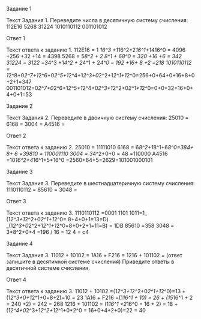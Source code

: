 

Задание 1

Текст Задания 1.
Переведите числа в десятичную систему счисления:
112Е16 
5268 
31224 
1010110112 
001101012


Ответ 1

Текст ответа к заданию 1.
112Е16 = 1 *16^3 +1*16^2+2*16^1+14*16^0 =  4096 +256 +32 +14 = 4398
5268 = 5*8^2 + 2 *8^1 + 6*8^0 = 320 +16 +6 = 342
31224 = 3122 =3*4^3 +1*4^2 + 2*4^1 + 2*4^0 = 192 +16+ 8 +2 =218
1010110112 = 1*2^8+0*2^7+1*2^6+0*2^5+1*2^4+1*2^3+0*2^2+1*2^1+1*2^0=256+0+64+0+16+8+0+2+1=347
001101012=0*2^7+0*2^6+1*2^5+1*2^4+0*2^3+1*2^2+0*2^1+1*2^0=0+0+32+16+0+4+0+1=53




Задание 2

Текст Задания 2.
Переведите в двоичную систему счисления:
25010 = 
6168 = 
3004 = 
А4516 =

Ответ 2

Текст ответа к заданию 2.
25010 = 11111010
6168 = 6*8^2+1*8^1+6*8^0=384+ 8+ 6 =39810 = 110001110
3004 = 3*4^2+0+0 = 48 =110000
А4516 =10*16^2+4*16^1+5*16^0 =2560+64+5=2629=101001000101

Задание 3

Текст Задания 3.
Переведите в шестнадцатеричную систему счисления:
1110110112 =
85610 =
3048 =

Ответ 3

Текст ответа к заданию 3.
1110110112 =0001 1101 1011=1_ (1*2^3+1*2^2+0*2^1+1*2^0= 8+4+0+1=13=D) _(1*2^3+0*2^2+1*2^1+1*2^0=8+0+2+1=11=B) = 1DB
85610 =358
3048 =  3*8^2+0+4 =196 / 16  = 12  4 = c4


Задание 4

Текст Задания 3.
11012 + 10102 =
1А16 + F216 =
1216 + 101102 = (ответ запишите в десятичной системе счисления)
Приведите ответы в десятичной системе счисления.


Ответ 4

Текст ответа к заданию 3.
11012 + 10102 =(1*2^3+1*2^2+0*2^1+1*2^0)=13 + (1*2^3+0+1*2^1+0=8+2)=10 = 23
1А16 + F216 =(1*16^1 + 10) = 26 + (15*16^1 + 2 = 240 +2) = 242 = 268
1216 + 101102 = (1*16^1 +2*16^0 = 16 + 2) = 18 + (1*2^4+0*2^3+1*2^2+1*2^1+0*2^0 = 16+0+4+2+0)=22  =  40 



